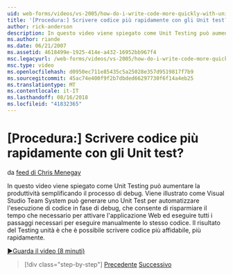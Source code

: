 ```yaml
---
uid: web-forms/videos/vs-2005/how-do-i-write-code-more-quickly-with-unit-tests
title: '[Procedura:] Scrivere codice più rapidamente con gli Unit test? | Microsoft Docs'
author: rick-anderson
description: In questo video viene spiegato come Unit Testing può aumentare la produttività semplificando il processo di debug. Vediamo come Visual Studio Team System può generare un U....
ms.author: riande
ms.date: 06/21/2007
ms.assetid: 4618499e-1925-414e-a432-16952bb967f4
msc.legacyurl: /web-forms/videos/vs-2005/how-do-i-write-code-more-quickly-with-unit-tests
msc.type: video
ms.openlocfilehash: d0950ec711e85435c5a25028e357d9519817f7b9
ms.sourcegitcommit: 45ac74e400f9f2b7dbded66297730f6f14a4eb25
ms.translationtype: MT
ms.contentlocale: it-IT
ms.lasthandoff: 08/16/2018
ms.locfileid: "41832365"
---
```

<a name="how-do-i-write-code-more-quickly-with-unit-tests"></a>[Procedura:] Scrivere codice più rapidamente con gli Unit test?
====================
da [feed di Chris Menegay](https://twitter.com/CMenegay)

In questo video viene spiegato come Unit Testing può aumentare la produttività semplificando il processo di debug. Viene illustrato come Visual Studio Team System può generare uno Unit Test per automatizzare l'esecuzione di codice in fase di debug, che consente di risparmiare il tempo che necessario per attivare l'applicazione Web ed eseguire tutti i passaggi necessari per eseguire manualmente lo stesso codice. Il risultato del Testing unità è che è possibile scrivere codice più affidabile, più rapidamente.

[&#9654;Guarda il video (8 minuti)](https://channel9.msdn.com/Blogs/ASP-NET-Site-Videos/how-do-i-write-code-more-quickly-with-unit-tests)

> [!div class="step-by-step"]
> [Precedente](how-do-i-create-my-own-bug-work-item.md)
> [Successivo](how-do-i-practice-test-driven-development.md)
